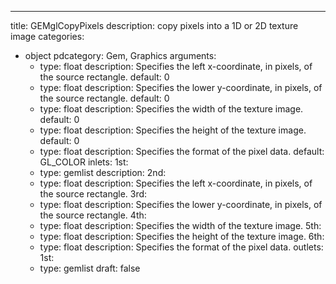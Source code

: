
---
title: GEMglCopyPixels
description: copy pixels into a 1D or 2D texture image
categories:
  - object
pdcategory: Gem, Graphics
arguments:
    - type: float
      description: Specifies the left x-coordinate, in pixels, of the source rectangle.
      default: 0
    - type: float
      description: Specifies the lower y-coordinate, in pixels, of the source rectangle.
      default: 0
    - type: float
      description: Specifies the width of the texture image.
      default: 0
    - type: float
      description: Specifies the height of the texture image.
      default: 0
    - type: float
      description: Specifies the format of the pixel data.
      default: GL_COLOR
inlets:
  1st:
    - type: gemlist
      description:
  2nd:
    - type: float
      description: Specifies the left x-coordinate, in pixels, of the source rectangle.
  3rd:
    - type: float
      description: Specifies the lower y-coordinate, in pixels, of the source rectangle.
  4th:
    - type: float
      description: Specifies the width of the texture image.
  5th:
    - type: float
      description: Specifies the height of the texture image.
  6th:
    - type: float
      description: Specifies the format of the pixel data.
outlets:
  1st:
    - type: gemlist
draft: false


